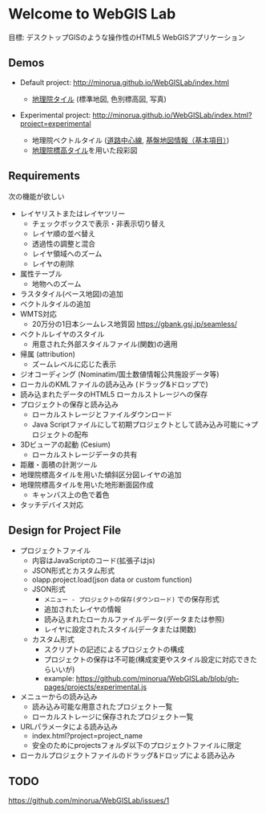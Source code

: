 # Welcome to WebGIS Lab

目標: デスクトップGISのような操作性のHTML5 WebGISアプリケーション

## Demos
* Default project: http://minorua.github.io/WebGISLab/index.html
    - [地理院タイル](http://maps.gsi.go.jp/development/ichiran.html) (標準地図, 色別標高図, 写真)

* Experimental project: http://minorua.github.io/WebGISLab/index.html?project=experimental
    - 地理院ベクトルタイル ([道路中心線](https://github.com/gsi-cyberjapan/vector-tile-experiment), [基盤地図情報（基本項目）](https://github.com/gsi-cyberjapan/experimental_fgd))
    - [地理院標高タイル](http://maps.gsi.go.jp/development/demtile.html)を用いた段彩図

## Requirements

次の機能が欲しい
- レイヤリストまたはレイヤツリー
    - チェックボックスで表示・非表示切り替え
    - レイヤ順の並べ替え
    - 透過性の調整と混合
    - レイヤ領域へのズーム
    - レイヤの削除
- 属性テーブル
    - 地物へのズーム
- ラスタタイル(ベース地図)の追加
- ベクトルタイルの追加
- WMTS対応
    - 20万分の1日本シームレス地質図 https://gbank.gsj.jp/seamless/
- ベクトルレイヤのスタイル
    - 用意された外部スタイルファイル(関数)の適用
- 帰属 (attribution)
    - ズームレベルに応じた表示
- ジオコーディング (Nominatim/国土数値情報公共施設データ等)
- ローカルのKMLファイルの読み込み (ドラッグ&ドロップで)
- 読み込まれたデータのHTML5 ローカルストレージへの保存
- プロジェクトの保存と読み込み
    - ローカルストレージとファイルダウンロード
    - Java Scriptファイルにして初期プロジェクトとして読み込み可能に→プロジェクトの配布
- 3Dビューアの起動 (Cesium)
    - ローカルストレージデータの共有
- 距離・面積の計測ツール
- 地理院標高タイルを用いた傾斜区分図レイヤの追加
- 地理院標高タイルを用いた地形断面図作成
    - キャンバス上の色で着色
- タッチデバイス対応


## Design for Project File

- プロジェクトファイル
    - 内容はJavaScriptのコード(拡張子はjs)
    - JSON形式とカスタム形式
    - olapp.project.load(json data or custom function)
    - JSON形式
        - `メニュー - プロジェクトの保存(ダウンロード)` での保存形式
        - 追加されたレイヤの情報
        - 読み込まれたローカルファイルデータ(データまたは参照)
        - レイヤに設定されたスタイル(データまたは関数)
    - カスタム形式
        - スクリプトの記述によるプロジェクトの構成
        - プロジェクトの保存は不可能(構成変更やスタイル設定に対応できたらいいが)
        - example: https://github.com/minorua/WebGISLab/blob/gh-pages/projects/experimental.js
- メニューからの読み込み
    - 読み込み可能な用意されたプロジェクト一覧
    - ローカルストレージに保存されたプロジェクト一覧
- URLパラメータによる読み込み
    - index.html?project=project_name
    - 安全のためにprojectsフォルダ以下のプロジェクトファイルに限定
- ローカルプロジェクトファイルのドラッグ&ドロップによる読み込み


## TODO

https://github.com/minorua/WebGISLab/issues/1
